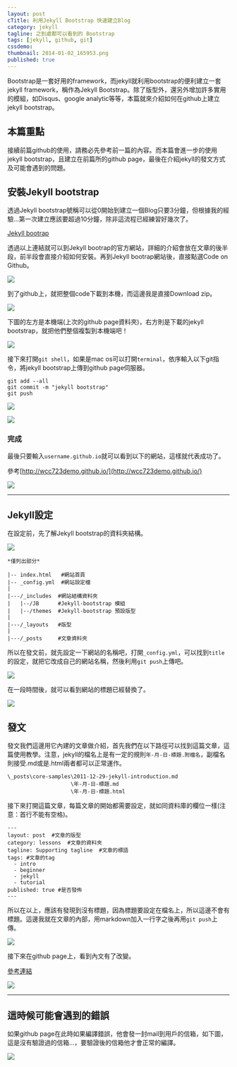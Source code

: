 ```yaml
---
layout: post
cTitle: 利用Jekyll Bootstrap 快速建立Blog
category: jekyll
tagline: 之到處都可以看到的 Bootstrap
tags: [jekyll, github, git]
cssdemo: 
thumbnail: 2014-01-02_165953.png
published: true
---
```

Bootstrap是一套好用的framework，而jekyll就利用bootstrap的便利建立一套jekyll framework，稱作為Jekyll Bootstrap。除了版型外，還另外增加許多實用的模組，如Disqus、google analytic等等，本篇就來介紹如何在github上建立jekyll bootstrap。

<!-- more -->
## 本篇重點
接續前篇github的使用，請務必先參考前一篇的內容。而本篇會進一步的使用jekyll bootstrap，且建立在前篇所的github page，最後在介紹jekyll的發文方式及可能會遇到的問題。

## 安裝Jekyll bootstrap

透過Jekyll bootstrap號稱可以從0開始到建立一個Blog只要3分鐘，但根據我的經驗...第一次建立應該要超過10分鐘，除非這流程已經練習好幾次了。

[Jekyll bootrap](http://jekyllbootstrap.com/)

透過以上連結就可以到Jekyll bootrap的官方網站，詳細的介紹會放在文章的後半段，前半段會直接介紹如何安裝。再到Jekyll bootrap網站後，直接點選Code on Github。

![](/images/2014-01-02_165953.png)

到了github上，就把整個code下載到本機，而這邊我是直接Download zip。

![](/images/2014-01-02_170007.png)


下圖的左方是本機端(上次的github page資料夾)，右方則是下載的jekyll bootstrap，就把他們整個複製到本機端吧！

![](/images/2014-01-02_170143.png)

接下來打開`git shell`，如果是mac os可以打開`terminal`，依序輸入以下git指令，將jekyll bootstrap上傳到github page伺服器。

	git add --all
	git commit -m "jekyll bootstrap"
	git push

![](/images/2014-01-02_170404.png)

![](/images/2014-01-02_170557.png)

### 完成

最後只要輸入`username.github.io`就可以看到以下的網站，這樣就代表成功了。

參考[http://wcc723demo.github.io/](http://wcc723demo.github.io/)

![](/images/2014-01-02_170719.png)

------------------

## Jekyll設定

在設定前，先了解Jekyll bootstrap的資料夾結構。

![](/images/2014-01-12_120950.png)

	*僅列出部分*

	|-- index.html   #網站首頁
	|-- _config.yml  #網站設定檔
	|
	|---/_includes  #網站結構資料夾
	|	|--/JB      #Jekyll-bootstrap 模組
	|	|--/themes  #Jekyll-bootstrap 預設版型
	|
	|---/_layouts   #版型
	|
	|---/_posts     #文章資料夾

所以在發文前，就先設定一下網站的名稱吧，打開`_config.yml`，可以找到`title`的設定，就把它改成自己的網站名稱，然後利用`git push`上傳吧。

![](/images/2014-01-10_173140.png)

在一段時間後，就可以看到網站的標題已經替換了。

![](/images/2014-01-12_115553.png)


## 發文

發文我們這邊用它內建的文章做介紹，首先我們在以下路徑可以找到這篇文章，這篇使用教學。注意，jekyll的檔名上是有一定的規則`年-月-日-標題.附檔名`，副檔名則接受.md或是.html兩者都可以正常運作。

	\_posts\core-samples\2011-12-29-jekyll-introduction.md
						\年-月-日-標題.md
						\年-月-日-標題.html

接下來打開這篇文章，每篇文章的開始都需要設定，就如同資料庫的欄位一樣(注意：首行不能有空格)。

	---
	layout: post  #文章的版型
	category: lessons  #文章的資料夾
	tagline: Supporting tagline  #文章的標語
	tags: #文章的tag
	  - intro
	  - beginner
	  - jekyll
	  - tutorial
	published: true #是否發佈
	---


所以在以上，應該有發現到沒有標題，因為標題要設定在檔名上，所以這邊不會有標題。這邊我就在文章的內部，用markdown加入一行字之後再用`git push`上傳。

![](/images/2014-01-12_123057.png)

接下來在github page上，看到內文有了改變。

[參考連結](http://wcc723demo.github.io/lessons/2011/12/29/jekyll-introduction/)

![](/images/2014-01-12_123320.png)


-----------------

## 這時候可能會遇到的錯誤

如果github page在此時如果編譯錯誤，他會發一封mail到用戶的信箱，如下圖，這是沒有驗證過的信箱...，要驗證後的信箱他才會正常的編譯。

![](/images/2014-01-12_114728.png)
